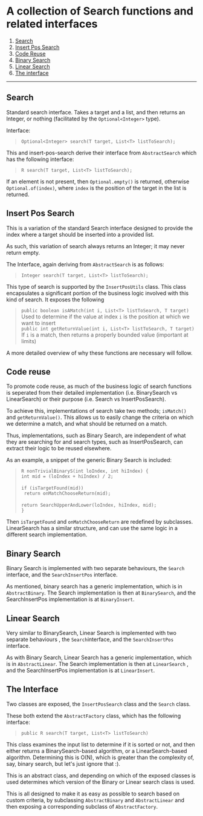# A collection of Search functions and related interfaces

1. [Search](#search)
2. [Insert Pos Search](#insert-pos-search)
3. [Code Reuse](#code-reuse)
4. [Binary Search](#binary-search)
5. [Linear Search](#linear-search)
6. [The interface](#the-interface)
 ---
## Search

Standard search interface. Takes a target and a list, and then returns an
Integer, or nothing (facilitated by the `Optional<Integer>` type).

Interface:
> `Optional<Integer> search(T target, List<T> listToSearch);`

This and insert-pos-search derive their interface from `AbstractSearch`
which has the following interface:
> `R search(T target, List<T> listToSearch);`

If an element is not present, then `Optional.empty()` is returned, otherwise
`Optional.of(index)`, where `index` is the position of the target in the
list is returned.

## Insert Pos Search

This is a variation of the standard Search interface designed to provide
the index where a target should be inserted into a provided list.

As such, this variation of search always returns an Integer; it may never
return empty.

The Interface, again deriving from `AbstractSearch` is as follows:
> `Integer search(T target, List<T> listToSearch);`

This type of search is supported by the `InsertPosUtils` class.
This class encapsulates a significant portion of the business logic
involved with this kind of search. It exposes the following
> `public boolean isAMatch(int i, List<T> listToSearch, T target)`
>  Used to determine if the value at index `i` is the position at which we want to insert
> <br />
> `public int getReturnValue(int i, List<T> listToSearch, T target)`
> If `i` is a match, then returns a properly bounded value (important at limits)

A more detailed overview of why these functions are necessary will follow.

## Code reuse

To promote code reuse, as much of the business logic of search functions
is seperated from their detailed implementation (i.e. BinarySearch vs LinearSearch)
or their purpose (i.e. Search vs InsertPosSearch).

To achieve this, implementations of search take two methods; `isMatch()` and `getReturnValue()`.
This allows us to easily change the criteria on which we determine a match, and what should be
returned on a match.

Thus, implementations, such as Binary Search, are independent of what they  are searching for
and search types, such as InsertPosSearch, can extract their logic to be reused elsewhere.

As an example, a snippet of the generic Binary Search is included:
> `R nonTrivialBinaryS(int loIndex, int hiIndex) {`\
  `int mid = (loIndex + hiIndex) / 2;`<br /> <br />
        `if (isTargetFound(mid)) `  
           ` return onMatchChooseReturn(mid);` <br /><br />
        `return SearchUpperAndLower(loIndex, hiIndex, mid);`\
    `}`

Then `isTargetFound` and `onMatchChooseReturn` are redefined by subclasses.
LinearSearch has a similar structure, and can use the same logic in a different
search implementation.

## Binary Search

Binary Search is implemented with two separate behaviours, the `Search`
interface, and the `SearchInsertPos` interface.

As mentioned, binary search has a generic implementation, which is in `AbstractBinary`.
The Search implementation is then at `BinarySearch`, and the SearchInsertPos implementation
is at `BinaryInsert`.

## Linear Search

Very similar to BinarySearch, Linear Search is implemented with two separate behaviours
, the `Search`interface, and the `SearchInsertPos` interface.

As with Binary Search, Linear Search has a generic implementation, which 
is in `AbstractLinear`. The Search implementation is then at `LinearSearch`
, and the SearchInsertPos implementation is at `LinearInsert`.

## The Interface

Two classes are exposed, the `InsertPosSearch` class and the `Search` class.

These both extend the `AbstractFactory` class, which has the following interface:
> `public R search(T target, List<T> listToSearch)`

This class examines the input list to determine if it is sorted or not, and
then either returns a BinarySearch-based algorithm, or a LinearSearch-based
algorithm.
Determining this is O(N), which is greater than the complexity of, say, binary
search, but let's just ignore that :).

This is an abstract class, and depending on which of the exposed classes is
used determines which version of the Binary or Linear search class is used.

This is all designed to make it as easy as possible to search based on custom
criteria, by subclassing `AbstractBinary` and `AbstractLinear` and then exposing
a corresponding subclass of `AbstractFactory`.

